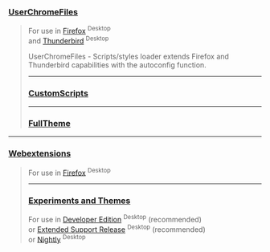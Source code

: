 ### [UserChromeFiles](https://github.com/VitaliyVstyle/VitaliyVstyle.github.io/tree/main/UserChromeFiles#userchromefiles)
> For use in [Firefox](https://www.mozilla.org/firefox/all) <sup>Desktop</sup>  
> and [Thunderbird](https://www.thunderbird.net/thunderbird/all) <sup>Desktop</sup>  
> 
> UserChromeFiles - Scripts/styles loader extends Firefox and Thunderbird capabilities with the autoconfig function.  
> - - -
> ### [CustomScripts](https://github.com/VitaliyVstyle/VitaliyVstyle.github.io/tree/main/UserChromeFiles/custom_scripts)
> - - -
> ### [FullTheme](https://github.com/VitaliyVstyle/VitaliyVstyle.github.io/tree/main/UserChromeFiles/FullTheme)
- - -
### [Webextensions](https://github.com/VitaliyVstyle/VitaliyVstyle.github.io/tree/main/WebExtExperiments#webextensions)
> For use in [Firefox](https://www.mozilla.org/firefox/all) <sup>Desktop</sup>  
> - - -
> ### [Experiments and Themes](https://github.com/VitaliyVstyle/VitaliyVstyle.github.io/tree/main/WebExtExperiments#experiments-and-themes)
> For use in [Developer Edition](https://www.mozilla.org/firefox/developer) <sup>Desktop</sup>  (recommended)  
> or [Extended Support Release](https://www.mozilla.org/firefox/enterprise) <sup>Desktop</sup>  (recommended)  
> or [Nightly](https://www.mozilla.org/firefox/nightly) <sup>Desktop</sup>  
